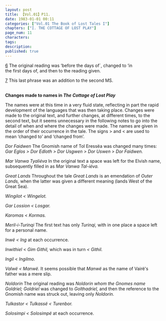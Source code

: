```yaml
---
layout: post
title: 【Vol.01】P11.
date: 1983-01-01 00:11
categories: ["Vol.01 The Book of Lost Tales I"]
chapters: ["I. THE COTTAGE OF LOST PLAY"]
page_num: 11
characters: 
tags: 
description: 
published: true
---
```


[6](/MiddleEarth/vol01-p7) The original reading was ‘before the days of´, changed to ‘in<BR>the first days of, and then to the reading given.

[7](/MiddleEarth/vol01-p9) This last phrase was an addition to the second MS.

<br>
<B>Changes made to names in <I>The Cottage of Lost Play</I></B>

The names were at this time in a very fluid state, reflecting in part the rapid development of the languages that was then taking place. Changes were made to the original text, and further changes, at different times, to the second text, but it seems unnecessary in the following notes to go into the detail of when and where the changes were made. The names are given in the order of their occurrence in the tale. The signs > and < are used to mean ‘changed to’ and ‘changed from’.

<I>Dor Faidwen </I>The Gnomish name of Tol Eressëa was changed many times: <I>Gar Eglos > Dor Edloth > Dor Usgwen > Dor Uswen > Dor Faidwen.</I>

<I>Mar Vanwa Tyaliéva </I>In the original text a space was left for the Elvish name, subsequently filled in as <I>Mar Vanwa Tal-iéva.</I>

<I>Great Lands </I>Throughout the tale <I>Great Lands </I>is an emendation of <I>Outer Lands, </I>when the latter was given a different meaning (lands West of the Great Sea).

<I>Wingilot    < Wingelot.</I>

<I>Gar Lossion    < Losgar.</I>

<I>Karomas    </I>< <I>Kormas.</I>

<I>Meril-i-Turinqi   </I>The first text has only <I>Turinqi, </I>with in one place a space left for a personal name.

<I>Inwë  < Ing </I>at each occurrence.

<I>Inwithiel    </I>< <I>Gim Githil, </I>which was in turn <I>< Githil.</I>

<I>Ingil    </I>< <I>Ingilmo.</I>

<I>Valwë  < Manwë. </I>It seems possible that <I>Manwë </I>as the name of Vairë's father was a mere slip.

<I>Noldorin    </I>The original reading was <I>Noldorin whom the Gnomes name Goldriel; Goldriel </I>was changed to <I>Golthadriel, </I>and then the reference to the Gnomish name was struck out, leaving only <I>Noldorin.</I>

<I>Tulkastor    < Tulkassë < Turenbor.</I>

<I>Solosimpi    < Solosimpë </I>at each occurrence.

